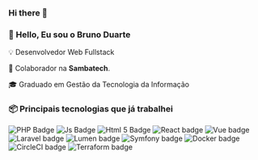 ### Hi there 👋

### 👋 Hello, Eu sou o Bruno Duarte

💡 Desenvolvedor Web Fullstack

🐝 Colaborador na **Sambatech**.

🎓 Graduado em Gestão da Tecnologia da Informação

<!-- ### ✔ Github Stats
![Profile Stats](https://github-readme-stats.vercel.app/api?username=brduarte&show_icons=true)
-->

### 📦 Principais tecnologias que já trabalhei

![PHP Badge](https://img.shields.io/badge/-PHP-777BB4?style=for-the-badge&logo=Php&logoColor=white)
![Js Badge](https://img.shields.io/badge/-JavaScript-F7DF1E?style=for-the-badge&logo=Javascript&logoColor=222)
![Html 5 Badge](https://img.shields.io/badge/-HTML5-E34F26?style=for-the-badge&logo=html5&logoColor=fff)
![React badge](https://img.shields.io/badge/-React-61DAFB?style=for-the-badge&logo=React&logoColor=222&)
![Vue badge](https://img.shields.io/badge/-Vue-4FC08D?style=for-the-badge&logo=Vue.JS&logoColor=FFF)
![Laravel badge](https://img.shields.io/badge/-Laravel-FF2D20?style=for-the-badge&logo=Laravel&logoColor=FFF&)
![Lumen badge](https://img.shields.io/badge/-Lumen-FF2D20?style=for-the-badge&logo=Lumen&logoColor=FFF&)
![Symfony badge](https://img.shields.io/badge/-Symfony-ddd?style=for-the-badge&logo=Symfony&logoColor=black&)
![Docker badge](https://img.shields.io/badge/-Docker-329DEC?style=for-the-badge&logo=Docker&logoColor=ddd&)
![CircleCI badge](https://img.shields.io/badge/-circleci-161616?style=for-the-badge&logo=circleci&logoColor=049B4A&)
![Terraform badge](https://img.shields.io/badge/-terraform-623CE4?style=for-the-badge&logo=terraform&logoColor=FFFFFF&)






<!--
**brduarte/brduarte** is a ✨ _special_ ✨ repository because its `README.md` (this file) appears on your GitHub profile.

- 🔭 I’m currently working on ...
- 🌱 I’m currently learning ...
- 👯 I’m looking to collaborate on ...
- 🤔 I’m looking for help with ...
- 💬 Ask me about ...
- 📫 How to reach me: ...
- 😄 Pronouns: ...
- ⚡ Fun fact: ...
-->
